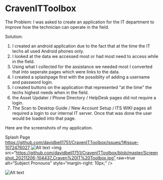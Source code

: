 # CravenITToolbox

The Problem:
I was asked to create an application for the IT department to improve how the technician can operate in the field.  

Solution:
1. I created an android application due to the fact that at the time the IT techs all used Android phones only.  
2. I looked at the data we accessed most or had most need to access while in the field.  
3. Using what I collected for the assistance we needed most I converted that into seperate pages which were links to the data.
4. I created a splashpage first with the possiblity of adding a username and password login.
5. I created buttons on the application that represented "at the time" the techs highest needs when in the field.
6. the Asset Updater / Phone Directory / HelpDesk pages did not require a login.
7. The Scan to Desktop Guide / New Account Setup / ITS WIKI pages all required a login to our internal IT server.  Once that was done the user would be loaded into that page.

Here are the screenshots of my application.

Splash Page
https://github.com/davidbell1751/CravenITToolbox/issues/1#issue-1072476027
![Alt text](https://github.com/davidbell1751/CravenITToolbox/issues/1#issue-1072476027?raw=true "Splash Page")
<img
src=“https://github.com/davidbell1751/CravenITToolbox/blob/master/Screenshot_20211206-104437_Craven%20IT%20Toolbox.jpg”
raw=true
alt=“Subject Pronouns”
style=“margin-right: 10px;”
/>

![Alt text](https://github.com/davidbell1751/CravenITToolbox/blob/master/Screenshot_20211206-104437_Craven%20IT%20Toolbox.jpg?raw=true "Optional Title")
